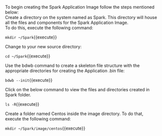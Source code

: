 To begin creating the Spark Application Image follow the steps mentioned below:<br>
Create a directory on the system named as Spark.
This directory will house all the files and components for the Spark Application Image.<br>To do this, execute the following command:<br>

`mkdir ~/Spark`{{execute}}<br>

Change to your new source directory:<br>

`cd ~/Spark`{{execute}}<br>

Use the bdwb command to create a skeleton file structure with the appropriate directories for creating the Application .bin file:<br>

`bdwb --init`{{execute}}

Click on the below command to view the files and directories created in Spark folder.<br>

`ls -R`{{execute}}

Create a folder named Centos inside the image directory. To do that, execute the following command:

`mkdir ~/Spark/image/centos`{{execute}}
